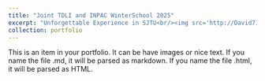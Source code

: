 ```yaml
---
title: "Joint TDLI and INPAC WinterSchool 2025"
excerpt: "Unforgettable Experience in SJTU<br/><img src='http://David71764.github.io/images/Group Photo.jpg'>"
collection: portfolio
---
```


This is an item in your portfolio. It can be have images or nice text. If you name the file .md, it will be parsed as markdown. If you name the file .html, it will be parsed as HTML. 
